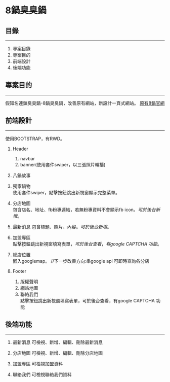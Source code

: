 # 8鍋臭臭鍋



## 目錄
---
1. 專案目錄
2. 專案目的
3. 前端設計
4. 後端功能



## 專案目的
---
假知名連鎖臭臭鍋-8鍋臭臭鍋，改善原有網站，新設計一頁式網站。
[原有8鍋官網](http://www.8pot.com.tw/)



## 前端設計
---
使用BOOTSTRAP，有RWD。

1. Header
    1. navbar
    2. banner(使用套件swiper，以三張照片輪播)

2. 八鍋故事  

3. 獨家鍋物  
使用套件swiper，點擊按鈕跳出新視窗顯示完整菜單。  

4. 分店地圖  
包含店名、地址、fb粉專連結，若無粉專資料不會顯示fb icon。*可於後台新增*。  

5. 最新消息 
包含標題、照片、內容。*可於後台新增*。  

6. 加盟專區  
點擊按鈕跳出新視窗填寫表單，*可於後台查看*，*有google CAPTCHA 功能*。  

7. 總店位置  
嵌入googlemap。 //下一步改善方向:串google api 可即時查詢各分店  

8. Footer
    1. 版權聲明
    2. 網站地圖
    3. 聯絡我們  
點擊按鈕跳出新視窗填寫表單，可於後台查看，有google CAPTCHA 功能  

## 後端功能
---
1. 最新消息
可檢視、新增、編輯、刪除最新消息

2. 分店地圖
可檢視、新增、編輯、刪除分店地圖

3. 加盟專區
可檢視加盟資料

4. 聯絡我們
可檢視聯絡我們資料

